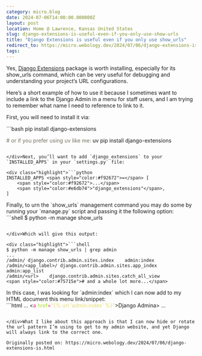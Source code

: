 ```yaml
---
category: micro.blog
date: 2024-07-06T14:00:00.000000Z
layout: post
location: Home @ Lawrence, Kansas United States
slug: django-extensions-is-useful-even-if-you-only-use-show-urls
title: "Django Extensions is useful even if you only use show_urls"
redirect_to: https://micro.webology.dev/2024/07/06/django-extensions-is.html
tags: 
---
```


Yes, [Django Extensions](https://github.com/django-extensions/django-extensions) package is worth installing, especially for its show\_urls command, which can be very useful for debugging and understanding your project’s URL configurations.

Here’s a short example of how to use it because I sometimes want to include a link to the Django Admin in a menu for staff users, and I am trying to remember what name I need to reference to link to it.

First, you will need to install it via:

<div class="highlight">```bash
pip install django-extensions

<span style="color:#75715e"># or if you prefer using uv like me:</span>
uv pip install django-extensions

```

</div>Next, you’ll want to add `django_extensions` to your `INSTALLED_APPS` in your `settings.py` file:

<div class="highlight">```python
INSTALLED_APPS <span style="color:#f92672">=</span> [
    <span style="color:#f92672">...</span>
    <span style="color:#e6db74">"django_extensions"</span>,
]

```

</div>Finally, to urn the `show_urls` management command you may do some by running your `manage.py` script and passing it the following option:

<div class="highlight">```shell
$ python -m manage show_urls

```

</div>Which will give this output:

<div class="highlight">```shell
$ python -m manage show_urls | grep admin
...
/admin/	django.contrib.admin.sites.index	admin:index
/admin/<app_label>/	django.contrib.admin.sites.app_index	admin:app_list
/admin/<url>	django.contrib.admin.sites.catch_all_view
<span style="color:#75715e"># and a whole lot more...</span>

```

</div>In this case, I was looking for `admin:index` which I can now add to my HTML document this menu link/snippet:

<div class="highlight">```html
... 
<<span style="color:#f92672">a</span> <span style="color:#a6e22e">href</span><span style="color:#f92672">=</span><span style="color:#e6db74">"{% url 'admin:index' %}"</span>>Django Admin</<span style="color:#f92672">a</span>>
... 

```

</div>What I like about this approach is that I can now hide or rotate the url pattern I’m using to get to my admin website, and yet Django will always link to the correct one.

Originally posted on: https://micro.webology.dev/2024/07/06/django-extensions-is.html